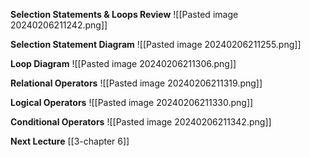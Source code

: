 **Selection Statements & Loops Review**
![[Pasted image 20240206211242.png]]

**Selection Statement Diagram**
![[Pasted image 20240206211255.png]]

**Loop Diagram**
![[Pasted image 20240206211306.png]]

**Relational Operators**
![[Pasted image 20240206211319.png]]

**Logical Operators**
![[Pasted image 20240206211330.png]]

**Conditional Operators**
![[Pasted image 20240206211342.png]]

**Next Lecture** 
[[3-chapter 6]]
